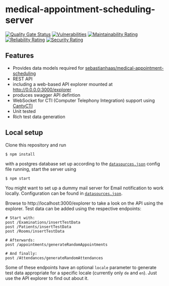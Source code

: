 # medical-appointment-scheduling-server

[![Quality Gate Status](https://sonarcloud.io/api/project_badges/measure?project=PrimeDominus_medical-appointment-scheduling-server&metric=alert_status)](https://sonarcloud.io/dashboard?id=PrimeDominus_medical-appointment-scheduling-server)
[![Vulnerabilities](https://sonarcloud.io/api/project_badges/measure?project=PrimeDominus_medical-appointment-scheduling-server&metric=vulnerabilities)](https://sonarcloud.io/dashboard?id=PrimeDominus_medical-appointment-scheduling-server)
[![Maintainability Rating](https://sonarcloud.io/api/project_badges/measure?project=PrimeDominus_medical-appointment-scheduling-server&metric=sqale_rating)](https://sonarcloud.io/dashboard?id=PrimeDominus_medical-appointment-scheduling-server)
[![Reliability Rating](https://sonarcloud.io/api/project_badges/measure?project=PrimeDominus_medical-appointment-scheduling-server&metric=reliability_rating)](https://sonarcloud.io/dashboard?id=PrimeDominus_medical-appointment-scheduling-server)
[![Security Rating](https://sonarcloud.io/api/project_badges/measure?project=PrimeDominus_medical-appointment-scheduling-server&metric=security_rating)](https://sonarcloud.io/dashboard?id=PrimeDominus_medical-appointment-scheduling-server)

## Features
* Provides data models required for [sebastianhaas/medical-appointment-scheduling](https://github.com/sebastianhaas/medical-appointment-scheduling)
* REST API
 * including a web-based API explorer mounted at http://0.0.0.0:3000/explorer
 * produces swagger API defintion
* WebSocket for CTI (Computer Telephony Integration) support using [CantyCTI](https://github.com/sebastianhaas/cantycti)
* Unit tested
* Rich test data generation

## Local setup
Clone this repository and run 
```shell
$ npm install
```
with a postgres database set up according to the [`datasources.json`](https://github.com/sebastianhaas/medical-appointment-scheduling-server/blob/master/server/datasources.json) config file running, start the server using
```shell
$ npm start
```
You might want to set up a dummy mail server for Email notification to work locally. Configuration can be found in [`datasources.json`](https://github.com/sebastianhaas/medical-appointment-scheduling-server/blob/master/server/datasources.json).

Browse to http://localhost:3000/explorer to take a look on the API using the explorer. Test data can be added using the respective endpoints:
```shell
# Start with:
post /Examinations/insertTestData
post /Patients/insertTestData
post /Rooms/insertTestData

# Afterwards:
post /appointments/generateRandomAppointments 

# And finally:
post /Attendances/generateRandomAttendances
```
Some of these endpoints have an optional `locale` parameter to generate test data appropriate for a specific locale (currently only `de` and `en`). Just use the API explorer to find out about it.
